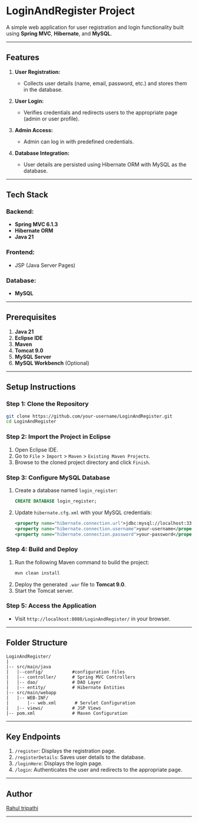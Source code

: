# LoginAndRegister Project

A simple web application for user registration and login functionality built using **Spring MVC**, **Hibernate**, and **MySQL**.

---

## Features

1. **User Registration:**
   - Collects user details (name, email, password, etc.) and stores them in the database.

2. **User Login:**
   - Verifies credentials and redirects users to the appropriate page (admin or user profile).

3. **Admin Access:**
   - Admin can log in with predefined credentials.

4. **Database Integration:**
   - User details are persisted using Hibernate ORM with MySQL as the database.

---

## Tech Stack

### Backend:
- **Spring MVC 6.1.3**
- **Hibernate ORM**
- **Java 21**

### Frontend:
- JSP (Java Server Pages)

### Database:
- **MySQL**

---

## Prerequisites

1. **Java 21**
2. **Eclipse IDE**
3. **Maven**
4. **Tomcat 9.0**
5. **MySQL Server**
6. **MySQL Workbench** (Optional)

---

## Setup Instructions

### Step 1: Clone the Repository
```bash
git clone https://github.com/your-username/LoginAndRegister.git
cd LoginAndRegister
```

### Step 2: Import the Project in Eclipse
1. Open Eclipse IDE.
2. Go to `File` > `Import` > `Maven` > `Existing Maven Projects`.
3. Browse to the cloned project directory and click `Finish`.

### Step 3: Configure MySQL Database
1. Create a database named `login_register`:
   ```sql
   CREATE DATABASE login_register;
   ```
2. Update `hibernate.cfg.xml` with your MySQL credentials:
   ```xml
   <property name="hibernate.connection.url">jdbc:mysql://localhost:3306/login_register</property>
   <property name="hibernate.connection.username">your-username</property>
   <property name="hibernate.connection.password">your-password</property>
   ```

### Step 4: Build and Deploy
1. Run the following Maven command to build the project:
   ```bash
   mvn clean install
   ```
2. Deploy the generated `.war` file to **Tomcat 9.0**.
3. Start the Tomcat server.

### Step 5: Access the Application
- Visit `http://localhost:8080/LoginAndRegister/` in your browser.

---

## Folder Structure

```
LoginAndRegister/
|
|-- src/main/java
|   |--config/           #configuration files
|   |-- controller/      # Spring MVC Controllers
|   |-- dao/             # DAO Layer
|   |-- entity/          # Hibernate Entities
|-- src/main/webapp
|   |-- WEB-INF/
|       |-- web.xml       # Servlet Configuration
|   |-- views/           # JSP Views
|-- pom.xml              # Maven Configuration
```

---

## Key Endpoints

1. `/register`: Displays the registration page.
2. `/registerDetails`: Saves user details to the database.
3. `/loginHere`: Displays the login page.
4. `/login`: Authenticates the user and redirects to the appropriate page.

---

## Author
[Rahul tripathi](https://github.com/rahultripathioo41)

---
